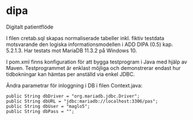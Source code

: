 # dipa
Digitalt patientflöde

I filen cretab.sql skapas normaliserade tabeller inkl. fiktiv testdata motsvarande den logiska informationsmodellen i ADD DIPA (0.5) kap. 5.2.1.3.
Har testats mot MariaDB 11.3.2 på Windows 10.

I pom.xml finns konfiguration för att bygga testprogram i Java med hjälp av Maven. Testprogrammet är enklast möjliga och demonstrerar endast
hur tidbokningar kan hämtas per anställd via enkel JDBC.

Ändra parametrar för inloggning i DB i filen Context.java:

    public String dbDriver = "org.mariadb.jdbc.Driver";
    public String dbURL = "jdbc:mariadb://localhost:3306/pas";
    public String dbUser = "maglo5";
    public String dbPass = "";
